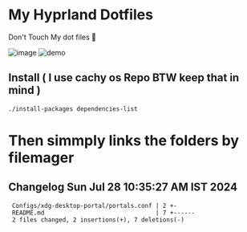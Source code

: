 # My Hyprland Dotfiles
  Don't Touch My dot files 🙂
 

  ![image](https://github.com/ALEX5402/dotfiles/assets/76860596/2fbe6020-4d76-4cf7-b052-58ff43cda405)
  ![demo](https://github.com/ALEX5402/dotfiles/assets/76860596/ff68bba7-e8da-49d3-a716-3ed3d73cfc25)

## Install ( I use cachy os Repo BTW keep that in mind )
``` ./install-packages dependencies-list ```

# Then simmply links the folders by filemager
 
## Changelog Sun Jul 28 10:35:27 AM IST 2024
```
 Configs/xdg-desktop-portal/portals.conf | 2 +-
 README.md                               | 7 +------
 2 files changed, 2 insertions(+), 7 deletions(-)
```
 
